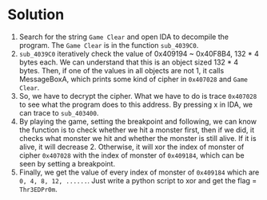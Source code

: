 # Solution
1. Search for the string `Game Clear` and open IDA to decompile the program. The `Game Clear` is in the function `sub_4039C0`.
2. `sub_4039C0` iteratively check the value of 0x409194 ~ 0x40F8B4, 132 * 4 bytes each. We can understand that this is an object sized 132 * 4 bytes. Then, if one of the values in all objects are not 1, it calls MessageBoxA, which prints some kind of cipher in `0x407028` and `Game Clear`.
3. So, we have to decrypt the cipher. What we have to do is trace `0x407028` to see what the program does to this address. By pressing x in IDA, we can trace to `sub_403400`.
4. By playing the game, setting the breakpoint and following, we can know the function is to check whether we hit a monster first, then if we did, it checks what monster we hit and whether the monster is still alive. If it is alive, it will decrease 2. Otherwise, it will xor the index of monster of cipher `0x407028` with the index of monster of `0x409184`, which can be seen by setting a breakpoint.
5. Finally, we get the value of every index of monster of `0x409184` which are `0, 4, 8, 12, ......`. Just write a python script to xor and get the flag = `Thr3EDPr0m`.
